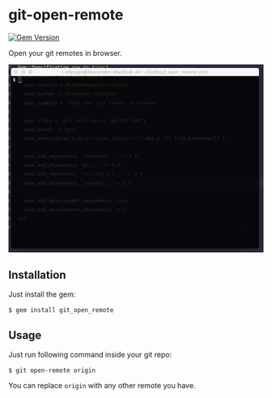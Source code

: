 # git-open-remote

[![Gem Version](https://badge.fury.io/rb/git_open_remote.svg)](https://badge.fury.io/rb/git_open_remote)

Open your git remotes in browser.

![](https://raw.githubusercontent.com/atipugin/git_open_remote/master/images/example.gif)

## Installation

Just install the gem:

```shell
$ gem install git_open_remote
```

## Usage

Just run following command inside your git repo:

```shell
$ git open-remote origin
```

You can replace `origin` with any other remote you have.
